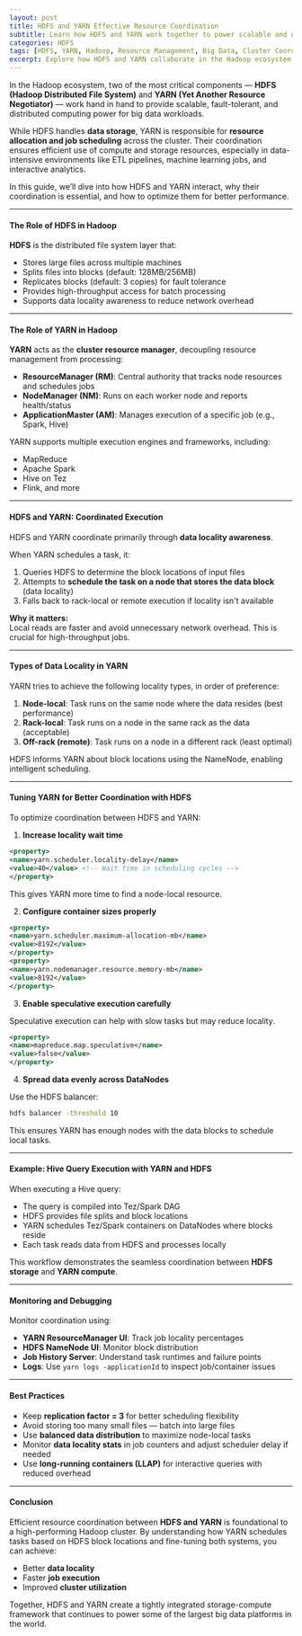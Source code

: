 ```yaml
---
layout: post
title: HDFS and YARN Effective Resource Coordination
subtitle: Learn how HDFS and YARN work together to power scalable and efficient big data processing
categories: HDFS
tags: [HDFS, YARN, Hadoop, Resource Management, Big Data, Cluster Coordination, Data Locality]
excerpt: Explore how HDFS and YARN collaborate in the Hadoop ecosystem to manage storage and compute resources efficiently. Understand scheduling, data locality, and tuning strategies for high-performance workloads.
---
```

In the Hadoop ecosystem, two of the most critical components — **HDFS (Hadoop Distributed File System)** and **YARN (Yet Another Resource Negotiator)** — work hand in hand to provide scalable, fault-tolerant, and distributed computing power for big data workloads.

While HDFS handles **data storage**, YARN is responsible for **resource allocation and job scheduling** across the cluster. Their coordination ensures efficient use of compute and storage resources, especially in data-intensive environments like ETL pipelines, machine learning jobs, and interactive analytics.

In this guide, we’ll dive into how HDFS and YARN interact, why their coordination is essential, and how to optimize them for better performance.

---

#### The Role of HDFS in Hadoop

**HDFS** is the distributed file system layer that:

- Stores large files across multiple machines
- Splits files into blocks (default: 128MB/256MB)
- Replicates blocks (default: 3 copies) for fault tolerance
- Provides high-throughput access for batch processing
- Supports data locality awareness to reduce network overhead

---

#### The Role of YARN in Hadoop

**YARN** acts as the **cluster resource manager**, decoupling resource management from processing:

- **ResourceManager (RM)**: Central authority that tracks node resources and schedules jobs
- **NodeManager (NM)**: Runs on each worker node and reports health/status
- **ApplicationMaster (AM)**: Manages execution of a specific job (e.g., Spark, Hive)

YARN supports multiple execution engines and frameworks, including:
- MapReduce
- Apache Spark
- Hive on Tez
- Flink, and more

---

#### HDFS and YARN: Coordinated Execution

HDFS and YARN coordinate primarily through **data locality awareness**.

When YARN schedules a task, it:
1. Queries HDFS to determine the block locations of input files
2. Attempts to **schedule the task on a node that stores the data block** (data locality)
3. Falls back to rack-local or remote execution if locality isn't available

**Why it matters:**  
Local reads are faster and avoid unnecessary network overhead. This is crucial for high-throughput jobs.

---

#### Types of Data Locality in YARN

YARN tries to achieve the following locality types, in order of preference:

1. **Node-local**: Task runs on the same node where the data resides (best performance)
2. **Rack-local**: Task runs on a node in the same rack as the data (acceptable)
3. **Off-rack (remote)**: Task runs on a node in a different rack (least optimal)

HDFS informs YARN about block locations using the NameNode, enabling intelligent scheduling.

---

#### Tuning YARN for Better Coordination with HDFS

To optimize coordination between HDFS and YARN:

1. **Increase locality wait time**

```xml
<property>
<name>yarn.scheduler.locality-delay</name>
<value>40</value> <!-- Wait time in scheduling cycles -->
</property>
```

This gives YARN more time to find a node-local resource.

2. **Configure container sizes properly**

```xml
<property>
<name>yarn.scheduler.maximum-allocation-mb</name>
<value>8192</value>
</property>
<property>
<name>yarn.nodemanager.resource.memory-mb</name>
<value>8192</value>
</property>
```

3. **Enable speculative execution carefully**

Speculative execution can help with slow tasks but may reduce locality.

```xml
<property>
<name>mapreduce.map.speculative</name>
<value>false</value>
</property>
```

4. **Spread data evenly across DataNodes**

Use the HDFS balancer:

```bash
hdfs balancer -threshold 10
```

This ensures YARN has enough nodes with the data blocks to schedule local tasks.

---

#### Example: Hive Query Execution with YARN and HDFS

When executing a Hive query:

- The query is compiled into Tez/Spark DAG
- HDFS provides file splits and block locations
- YARN schedules Tez/Spark containers on DataNodes where blocks reside
- Each task reads data from HDFS and processes locally

This workflow demonstrates the seamless coordination between **HDFS storage** and **YARN compute**.

---

#### Monitoring and Debugging

Monitor coordination using:

- **YARN ResourceManager UI**: Track job locality percentages
- **HDFS NameNode UI**: Monitor block distribution
- **Job History Server**: Understand task runtimes and failure points
- **Logs**: Use `yarn logs -applicationId` to inspect job/container issues

---

#### Best Practices

- Keep **replication factor = 3** for better scheduling flexibility
- Avoid storing too many small files — batch into large files
- Use **balanced data distribution** to maximize node-local tasks
- Monitor **data locality stats** in job counters and adjust scheduler delay if needed
- Use **long-running containers (LLAP)** for interactive queries with reduced overhead

---

#### Conclusion

Efficient resource coordination between **HDFS and YARN** is foundational to a high-performing Hadoop cluster. By understanding how YARN schedules tasks based on HDFS block locations and fine-tuning both systems, you can achieve:

- Better **data locality**
- Faster **job execution**
- Improved **cluster utilization**

Together, HDFS and YARN create a tightly integrated storage-compute framework that continues to power some of the largest big data platforms in the world.
